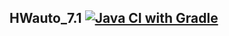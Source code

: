 ## HWauto_7.1 [![Java CI with Gradle](https://github.com/Tohage/HWauto_7.1/actions/workflows/gradle.yml/badge.svg)](https://github.com/Tohage/HWauto_7.1/actions/workflows/gradle.yml)
